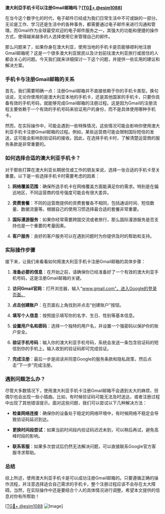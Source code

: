 **澳大利亞手机卡可以注册Gmail邮箱吗？[[TG💪+ @esim1088](https://t.me/s/esim1088)]**

在当今这个数字化的时代，电子邮件已经成为我们日常生活中不可或缺的一部分。无论是工作、学习还是生活中的各种事务，都需要通过电子邮件来进行沟通和管理。而Gmail作为全球最受欢迎的电子邮件服务之一，其强大的功能和便捷的操作方式，使得越来越多的人选择使用它来管理自己的邮件。

那么问题来了，如果你身在澳大利亚，使用当地的手机卡是否能够顺利地注册Gmail邮箱呢？这是一个很多澳大利亚居民以及计划前往澳大利亚旅行或居住的人都会关心的问题。今天我们就来详细探讨一下这个问题，并提供一些实用的建议和解决方案。

### 手机卡与注册Gmail邮箱的关系

首先，我们需要明确一点：注册Gmail邮箱并不直接依赖于你的手机卡类型。换句话说，无论你使用的是澳大利亚本地的手机卡，还是其他国家的手机卡，只要你具备有效的手机号码，就能够完成Gmail邮箱的注册过程。这是因为Gmail的注册流程主要依赖于一个有效的手机号码来验证用户的身份，而不是具体使用哪种手机卡。

然而，在实际操作中，可能会遇到一些特殊情况，这些情况可能会影响你使用澳大利亚手机卡注册Gmail邮箱的过程。例如，某些运营商可能会限制国际短信的发送，这可能会影响到验证码的接收。因此，在选择手机卡时，了解清楚运营商的服务条款是非常重要的。

### 如何选择合适的澳大利亚手机卡？

对于那些打算在澳大利亚长期居住或工作的朋友来说，选择一张合适的手机卡至关重要。以下是一些选择手机卡时需要考虑的因素：

1. **网络覆盖范围**：确保所选手机卡在网络覆盖方面能满足你的需求。特别是在偏远地区，不同运营商的信号强度可能会有很大差异。
   
2. **资费套餐**：不同的运营商提供的资费套餐各不相同，包括通话时间、短信数量、数据流量等。根据自己的使用习惯选择最合适的套餐非常重要。
   
3. **国际漫游服务**：如果你经常需要跨国交流或者旅行，那么国际漫游服务是否支持也是一个重要的考量因素。

4. **客户服务**：良好的客户服务可以在遇到问题时为你提供及时的帮助和支持。

### 实际操作步骤

接下来，让我们来看看如何用澳大利亚手机卡注册Gmail邮箱的具体步骤：

1. **准备必要的信息**：在开始之前，请确保你已经准备好了一个有效的澳大利亚手机号码，这是注册Gmail邮箱的关键。

2. **访问Gmail官网**：打开浏览器，输入“www.gmail.com”，进入Google的登录页面。

3. **点击创建账户**：在页面右上角找到并点击“创建账户”按钮。

4. **填写个人信息**：按照提示填写你的名字、生日、性别等基本信息。

5. **设置用户名和密码**：选择一个独特的用户名，并设置一个强密码以保护你的账户安全。

6. **验证手机号码**：输入你的澳大利亚手机号码，系统会发送一条包含验证码的短信到你的手机上。输入收到的验证码即可完成验证。

7. **完成注册**：最后一步是阅读并同意Google的服务条款和隐私政策，然后点击“下一步”完成注册。

### 遇到问题怎么办？

尽管大多数情况下，使用澳大利亚手机卡注册Gmail邮箱不会遇到太大的麻烦，但偶尔也会出现一些小插曲。比如，有时候验证码可能无法及时送达，或者注册过程中出现了其他错误提示。面对这些问题，我们可以尝试以下几种解决方法：

- **检查网络连接**：确保你的设备处于稳定的网络环境中，有时候网络不稳定会导致验证码延迟到达。
  
- **更换时间段尝试**：如果当前时间段内验证码迟迟未到，可以稍后再试，避免高峰时段的影响。

- **联系客服**：如果多次尝试后仍然无法解决问题，可以直接联系Google官方客服寻求帮助。

### 总结

综上所述，使用澳大利亚手机卡是可以成功注册Gmail邮箱的。只要遵循正确的操作流程，并注意选择适合自己需求的手机卡，整个注册过程应该不会存在太大障碍。当然，在实际操作中还是要结合个人的具体情况进行调整。希望本文提供的信息对你有所帮助！

[[TG💪+ @esim1088](https://t.me/s/esim1088) ![Image](https://i.postimg.cc/4NQfJmqS/Snipaste-2025-05-13-00-14-12.png)]